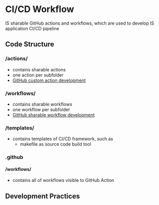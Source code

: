 # CI/CD Workflow
IS sharable GitHub actions and workflows, which are used to develop IS application CI/CD pipeline

## Code Structure 

### /actions/
- contains sharable actions
- one action per subfolder 
- [GitHub custom action development](https://docs.github.com/en/actions/creating-actions/about-custom-actions)

### /workflows/
- contains sharable workflows 
- one workflow per subfolder
- [GitHub sharable workflow development](https://docs.github.com/en/actions/using-workflows/reusing-workflows)

### /templates/
- contains templates of CI/CD framework, such as 
    - makefile as source code build tool

### .github 
#### /workflows/
- contains all of workflows visible to GitHub Action


## Development Practices




